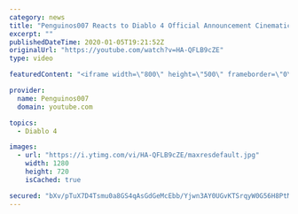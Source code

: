 ```yaml
---
category: news
title: "Penguinos007 Reacts to Diablo 4 Official Announcement Cinematic Trailer (Blizzcon 2019)"
excerpt: ""
publishedDateTime: 2020-01-05T19:21:52Z
originalUrl: "https://youtube.com/watch?v=HA-QFLB9cZE"
type: video

featuredContent: "<iframe width=\"800\" height=\"500\" frameborder=\"0\" src=\"https://www.youtube.com/embed/HA-QFLB9cZE\" allow=\"accelerometer; autoplay; encrypted-media; gyroscope; picture-in-picture\" allowfullscreen></iframe>"

provider:
  name: Penguinos007
  domain: youtube.com

topics:
  - Diablo 4

images:
  - url: "https://i.ytimg.com/vi/HA-QFLB9cZE/maxresdefault.jpg"
    width: 1280
    height: 720
    isCached: true

secured: "bXv/pTuX7D4Tsmu0a8GS4qAsGdGeMcEbb/Yjwn3AY0UGvKTSrqyW0G56H8PtM6eqzPbrgjvB69QAnyH13bwLychNoP2ApS28hkfa4qf/ILSYOKvl6FxOv5M59HLaX3T0OisOnPmnfM2nIYqK9OwQJgNeDTjOrCROKqsvoQ2IhtlQtH5QaHPCur69BPlrz7QOVf7jXvJuuayouLgXmhUmqOMbbJEF+Tj9cZ5Isk9dMn6uTwlYNYIW48wrf8UulocX+OYHLENxzyGO1FYmAk6RPhtvBc98dOFZbHy6jkP9lrxmFZlEA8oChILf73yZAu/Tg/qCmRbgO/cdUtLketroOIufBHYM0YogIP4c1NJQ4ebRZ/+8j8Rbyxe4bDlQ5faHOJeUgCKB0liU8uaTPYl4UF2n5KtsCnFa1TLcPxjk1dbm1NsKOFvR1wZ/UkBWS14/;+28D9OV7zUwtezcRaLRH/A=="
---
```


